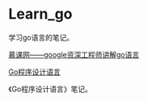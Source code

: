 # Learn_go

学习go语言的笔记。

[慕课网——google资深工程师讲解go语言](./notes/慕课网视频教程.md)

[Go程序设计语言](./notes/Go程序设计语言.md)

《Go程序设计语言》笔记。
